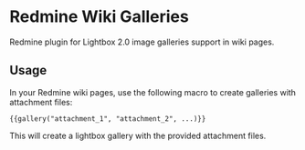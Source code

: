 Redmine Wiki Galleries
==========================

Redmine plugin for Lightbox 2.0 image galleries support in wiki pages.

## Usage

In your Redmine wiki pages, use the following macro to create galleries with attachment files:
	
	{{gallery("attachment_1", "attachment_2", ...)}}

This will create a lightbox gallery with the provided attachment files.
